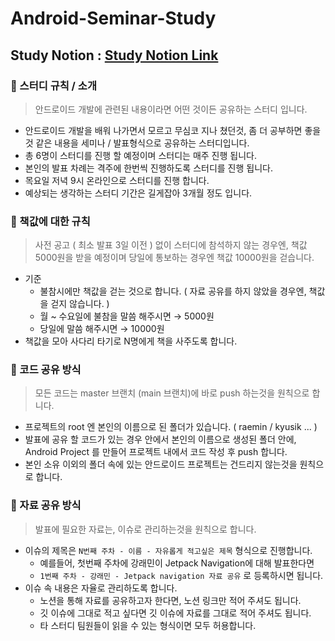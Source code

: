# Android-Seminar-Study

## Study Notion : [Study Notion Link](https://pinnate-boursin-6d8.notion.site/Android-Study-b4f825e2b6c248aba8c4f4846623a2f6)

### 📖 스터디 규칙 / 소개 

> 안드로이드 개발에 관련된 내용이라면 어떤 것이든 공유하는 스터디 입니다.

- 안드로이드 개발을 배워 나가면서 모르고 무심코 지나 쳤던것, 좀 더 공부하면 좋을것 같은 내용을 세미나 / 발표형식으로 공유하는 스터디입니다.
- 총 6명이 스터디를 진행 할 예정이며 스터디는 매주 진행 됩니다.
- 본인의 발표 차례는 격주에 한번씩 진행하도록 스터디를 진행 됩니다.
- 목요일 저녁 9시 온라인으로 스터디를 진행 합니다.
- 예상되는 생각하는 스터디 기간은 길게잡아 3개월 정도 입니다.

### 📖 책값에 대한 규칙

> 사전 공고 ( 최소 발표 3일 이전 ) 없이 스터디에 참석하지 않는 경우엔, 책값 5000원을 받을 예정이며 당일에 통보하는 경우엔 책값 10000원을 걷습니다.

- 기준
    - 불참시에만 책값을 걷는 것으로 합니다. ( 자료 공유를 하지 않았을 경우엔, 책값을 걷지 않습니다. )
    - 월 ~ 수요일에 불참을 말씀 해주시면 → 5000원
    - 당일에 말씀 해주시면 → 10000원
- 책값을 모아 사다리 타기로 N명에게 책을 사주도록 합니다.  

### 📖 코드 공유 방식

> 모든 코드는 master 브랜치 (main 브랜치)에 바로 push 하는것을 원칙으로 합니다.

- 프로젝트의 root 엔 본인의 이름으로 된 폴더가 있습니다. ( raemin / kyusik ... ) 
- 발표에 공유 할 코드가 있는 경우 안에서 본인의 이름으로 생성된 폴더 안에, Android Project 를 만들어 프로젝트 내에서 코드 작성 후 push 합니다.  
- 본인 소유 이외의 폴더 속에 있는 안드로이드 프로젝트는 건드리지 않는것을 원칙으로 합니다.

### 📖 자료 공유 방식 

> 발표에 필요한 자료는, 이슈로 관리하는것을 원칙으로 합니다.  

- 이슈의 제목은 `N번째 주차 - 이름 - 자유롭게 적고싶은 제목` 형식으로 진행합니다.
    - 예를들어, 첫번째 주차에 강래민이 Jetpack Navigation에 대해 발표한다면
    - `1번째 주차 - 강래민 - Jetpack navigation 자료 공유` 로 등록하시면 됩니다.  
- 이슈 속 내용은 자율로 관리하도록 합니다. 
    - 노션을 통해 자료를 공유하고자 한다면, 노션 링크만 적어 주셔도 됩니다. 
    - 깃 이슈에 그대로 적고 싶다면 깃 이슈에 자료를 그대로 적어 주셔도 됩니다.
    - 타 스터디 팀원들이 읽을 수 있는 형식이면 모두 허용합니다.  